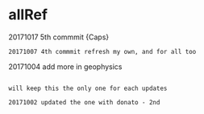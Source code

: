 # allRef



20171017 5th commmit  {Caps}
~~~~~~~~~~~~~~~~~~~~
20171007 4th commmit refresh my own, and for all too
~~~~~~~~~~~~~~~~~~~~~

20171004 add more in geophysics
~~~~~~~~~

will keep this the only one for each updates

20171002 updated the one with donato - 2nd

